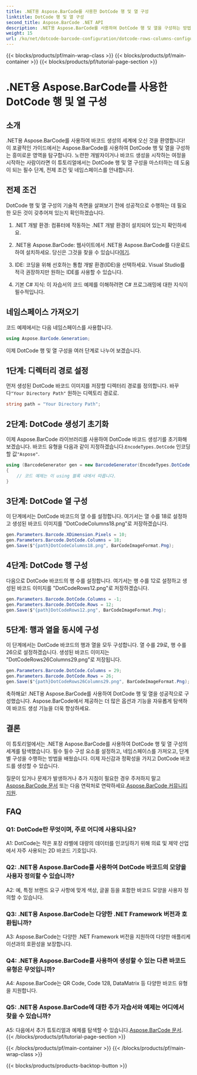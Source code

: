 ```yaml
---
title: .NET용 Aspose.BarCode를 사용한 DotCode 행 및 열 구성
linktitle: DotCode 행 및 열 구성
second_title: Aspose.BarCode .NET API
description: .NET용 Aspose.BarCode를 사용하여 DotCode 행 및 열을 구성하는 방법을 알아보세요. 정확하고 사용자 정의 가능한 2D 바코드를 손쉽게 생성하세요.
weight: 15
url: /ko/net/dotcode-barcode-configuration/dotcode-rows-columns-configuration/
---
```


{{< blocks/products/pf/main-wrap-class >}}
{{< blocks/products/pf/main-container >}}
{{< blocks/products/pf/tutorial-page-section >}}

# .NET용 Aspose.BarCode를 사용한 DotCode 행 및 열 구성

## 소개

.NET용 Aspose.BarCode를 사용하여 바코드 생성의 세계에 오신 것을 환영합니다! 이 포괄적인 가이드에서는 Aspose.BarCode를 사용하여 DotCode 행 및 열을 구성하는 흥미로운 영역을 탐구합니다. 노련한 개발자이거나 바코드 생성을 시작하는 여정을 시작하는 사람이라면 이 튜토리얼에서는 DotCode 행 및 열 구성을 마스터하는 데 도움이 되는 필수 단계, 전제 조건 및 네임스페이스를 안내합니다.

## 전제 조건

DotCode 행 및 열 구성의 기술적 측면을 살펴보기 전에 성공적으로 수행하는 데 필요한 모든 것이 갖추어져 있는지 확인하겠습니다.

1. .NET 개발 환경: 컴퓨터에 작동하는 .NET 개발 환경이 설치되어 있는지 확인하세요.

2.  .NET용 Aspose.BarCode: 웹사이트에서 .NET용 Aspose.BarCode를 다운로드하여 설치하세요. 당신은 그것을 찾을 수 있습니다[여기](https://releases.aspose.com/barcode/net/).

3. IDE: 코딩을 위해 선호하는 통합 개발 환경(IDE)을 선택하세요. Visual Studio를 적극 권장하지만 원하는 IDE를 사용할 수 있습니다.

4. 기본 C# 지식: 이 자습서의 코드 예제를 이해하려면 C# 프로그래밍에 대한 지식이 필수적입니다.

## 네임스페이스 가져오기

코드 예제에서는 다음 네임스페이스를 사용합니다.

```csharp
using Aspose.BarCode.Generation;
```

이제 DotCode 행 및 열 구성을 여러 단계로 나누어 보겠습니다.

## 1단계: 디렉터리 경로 설정

 먼저 생성된 DotCode 바코드 이미지를 저장할 디렉터리 경로를 정의합니다. 바꾸다`"Your Directory Path"` 원하는 디렉토리 경로로.

```csharp
string path = "Your Directory Path";
```

## 2단계: DotCode 생성기 초기화

 이제 Aspose.BarCode 라이브러리를 사용하여 DotCode 바코드 생성기를 초기화해 보겠습니다. 바코드 유형을 다음과 같이 지정하겠습니다.`EncodeTypes.DotCode` 인코딩할 값`"Aspose"`.

```csharp
using (BarcodeGenerator gen = new BarcodeGenerator(EncodeTypes.DotCode, "Aspose"))
{
    // 코드 예제는 이 using 블록 내에서 따릅니다.
}
```

## 3단계: DotCode 열 구성

이 단계에서는 DotCode 바코드의 열 수를 설정합니다. 여기서는 열 수를 18로 설정하고 생성된 바코드 이미지를 "DotCodeColumns18.png"로 저장하겠습니다.

```csharp
gen.Parameters.Barcode.XDimension.Pixels = 10;
gen.Parameters.Barcode.DotCode.Columns = 18;
gen.Save($"{path}DotCodeColumns18.png", BarCodeImageFormat.Png);
```

## 4단계: DotCode 행 구성

다음으로 DotCode 바코드의 행 수를 설정합니다. 여기서는 행 수를 12로 설정하고 생성된 바코드 이미지를 "DotCodeRows12.png"로 저장하겠습니다.

```csharp
gen.Parameters.Barcode.DotCode.Columns = -1;
gen.Parameters.Barcode.DotCode.Rows = 12;
gen.Save($"{path}DotCodeRows12.png", BarCodeImageFormat.Png);
```

## 5단계: 행과 열을 동시에 구성

이 단계에서는 DotCode 바코드의 행과 열을 모두 구성합니다. 열 수를 29로, 행 수를 26으로 설정하겠습니다. 생성된 바코드 이미지는 "DotCodeRows26Columns29.png"로 저장됩니다.

```csharp
gen.Parameters.Barcode.DotCode.Columns = 29;
gen.Parameters.Barcode.DotCode.Rows = 26;
gen.Save($"{path}DotCodeRows26Columns29.png", BarCodeImageFormat.Png);
```

축하해요! .NET용 Aspose.BarCode를 사용하여 DotCode 행 및 열을 성공적으로 구성했습니다. Aspose.BarCode에서 제공하는 더 많은 옵션과 기능을 자유롭게 탐색하여 바코드 생성 기능을 더욱 향상하세요.

## 결론

이 튜토리얼에서는 .NET용 Aspose.BarCode를 사용하여 DotCode 행 및 열 구성의 세계를 탐색했습니다. 필수 필수 구성 요소를 설정하고, 네임스페이스를 가져오고, 단계별 구성을 수행하는 방법을 배웠습니다. 이제 자신감과 정확성을 가지고 DotCode 바코드를 생성할 수 있습니다.

 질문이 있거나 문제가 발생하거나 추가 지침이 필요한 경우 주저하지 말고[Aspose.BarCode 문서](https://reference.aspose.com/barcode/net/) 또는 다음 연락처로 연락하세요.[Aspose.BarCode 커뮤니티 지원](https://forum.aspose.com/c/barcode/13).


## FAQ

### Q1: DotCode란 무엇이며, 주로 어디에 사용되나요?

A1: DotCode는 작은 포장 라벨에 대량의 데이터를 인코딩하기 위해 의료 및 제약 산업에서 자주 사용되는 2D 바코드 기호입니다.

### Q2: .NET용 Aspose.BarCode를 사용하여 DotCode 바코드의 모양을 사용자 정의할 수 있습니까?

A2: 예, 특정 브랜드 요구 사항에 맞게 색상, 글꼴 등을 포함한 바코드 모양을 사용자 정의할 수 있습니다.

### Q3: .NET용 Aspose.BarCode는 다양한 .NET Framework 버전과 호환됩니까?

A3: Aspose.BarCode는 다양한 .NET Framework 버전을 지원하여 다양한 애플리케이션과의 호환성을 보장합니다.

### Q4: .NET용 Aspose.BarCode를 사용하여 생성할 수 있는 다른 바코드 유형은 무엇입니까?

A4: Aspose.BarCode는 QR Code, Code 128, DataMatrix 등 다양한 바코드 유형을 지원합니다.

### Q5: .NET용 Aspose.BarCode에 대한 추가 자습서와 예제는 어디에서 찾을 수 있습니까?

 A5: 다음에서 추가 튜토리얼과 예제를 탐색할 수 있습니다.[Aspose.BarCode 문서](https://reference.aspose.com/barcode/net/).
{{< /blocks/products/pf/tutorial-page-section >}}

{{< /blocks/products/pf/main-container >}}
{{< /blocks/products/pf/main-wrap-class >}}

{{< blocks/products/products-backtop-button >}}
